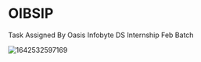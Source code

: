 # OIBSIP
Task Assigned By Oasis Infobyte DS Internship Feb Batch

![1642532597169](https://github.com/Yash22222/OIBSIP/assets/97459174/dc3822f8-6e9f-4979-9f92-559484beddbf)
